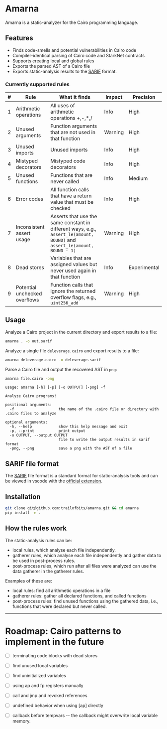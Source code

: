 # Amarna

Amarna is a static-analyzer for the Cairo programming language.

## Features
 - Finds code-smells and potential vulnerabilities in Cairo code
 - Compiler-identical parsing of Cairo code and StarkNet contracts
 - Supports creating local and global rules
 - Exports the parsed AST of a Cairo file
 - Exports static-analysis results to the [SARIF](https://sarifweb.azurewebsites.net/) format.


### Currently supported rules

| #   | Rule                          | What it finds                                                                                                             | Impact  | Precision    |
| --- | ----------------------------- | ------------------------------------------------------------------------------------------------------------------------- | ------- | ------------ |
| 1   | Arithmetic operations         | All uses of arithmetic operations +,-,*,/                                                                                 | Info    | High         |
| 2   | Unused arguments              | Function arguments that are not used in that function                                                                     | Warning | High         |
| 3   | Unused imports                | Unused imports                                                                                                            | Info    | High         |
| 4   | Mistyped decorators           | Mistyped code decorators                                                                                                  | Info    | High         |
| 5   | Unused functions              | Functions that are never called                                                                                           | Info    | Medium       |
| 6   | Error codes                   | All function calls that have a return value that must be checked                                                          | Info    | High         |
| 7   | Inconsistent assert usage     | Asserts that use the same constant in different ways, e.g., `assert_le(amount, BOUND)` and `assert_le(amount, BOUND - 1)` | Warning | High         |
| 8   | Dead stores                   | Variables that are assigned values but never used again in that function                                                  | Info    | Experimental |
| 9   | Potential unchecked overflows | Function calls that ignore the returned overflow flags, e.g., `uint256_add`                                               | Warning | High         |



## Usage
Analyze a Cairo project in the current directory and export results to a file:
 ```bash
 amarna . -o out.sarif
 ```

Analyze a single file `deleverage.cairo` and export results to a file:
 ```bash
 amarna deleverage.cairo -o deleverage.sarif
 ```

Parse a Cairo file and output the recovered AST in `png`:
 ```bash
 amarna file.cairo -png
 ```

```
usage: amarna [-h] [-p] [-o OUTPUT] [-png] -f

Analyze Cairo programs!

positional arguments:
  -f                    the name of the .cairo file or directory with .cairo files to analyze

optional arguments:
  -h, --help            show this help message and exit
  -p, --print           print output
  -o OUTPUT, --output OUTPUT
                        file to write the output results in sarif format
  -png, --png           save a png with the AST of a file
```

## SARIF file format
The [SARIF](https://sarifweb.azurewebsites.net/) file format is a standard format for static-analysis tools and can be viewed in vscode with the [official extension](https://github.com/Microsoft/sarif-vscode-extension/).


## Installation
```bash
git clone git@github.com:trailofbits/amarna.git && cd amarna
pip install -e .
```


## How the rules work
The static-analysis rules can be:
   - local rules, which analyse each file independently.
   - gatherer rules, which analyse each file independently and gather data to be used in post-process rules.
   - post-process rules, which run after all files were analyzed can use the data gatherer in the gatherer rules.

Examples of these are:
 - local rules: find all arithmetic operations in a file
 - gatherer rules: gather all declared functions, and called functions
 - post-process rules: find unused functions using the gathered data, i.e., functions that were declared but never called.

----

# Roadmap: Cairo patterns to implement in the future
 - [ ] terminating code blocks with dead stores
 - [ ] find unused local variables
 - [ ] find uninitialized variables

 - [ ] using ap and fp registers manually
 - [ ] call and jmp and revoked references
 - [ ] undefined behavior when using [ap] directly
 - [ ] callback before tempvars -- the callback might overwrite local variable memory.

